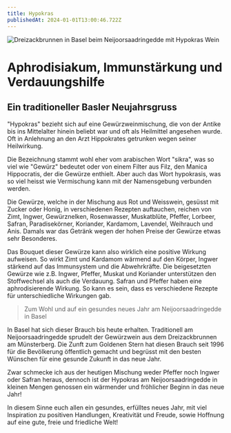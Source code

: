 ```yaml
---
title: Hypokras
publishedAt: 2024-01-01T13:00:46.722Z
---
```

![Dreizackbrunnen in Basel beim Neijoorsaadringedde mit Hypokras Wein](/images/hypokras.webp "Dreizackbrunnen in Basel beim Neijoorsaadringedde mit Hypokras Wein")

# Aphrodisiakum, Immunstärkung und Verdauungshilfe

## Ein traditioneller Basler Neujahrsgruss

"Hypokras" bezieht sich auf eine Gewürzweinmischung, die von der Antike bis ins Mittelalter hinein beliebt war und oft als Heilmittel angesehen wurde. Oft in Anlehnung an den Arzt Hippokrates getrunken wegen seiner Heilwirkung. 

Die Bezeichnung stammt wohl eher vom arabischen Wort "sikra", was so viel wie "Gewürz" bedeutet oder von einem Filter aus Filz, den Manica Hippocratis, der die Gewürze enthielt. Aber auch das Wort hypokrasis, was so viel heisst wie Vermischung kann mit der Namensgebung verbunden werden.

Die Gewürze, welche in der Mischung aus Rot und Weisswein, gesüsst mit Zucker oder Honig, in verschiedenen Rezepten auftauchen, reichen von Zimt, Ingwer, Gewürznelken, Rosenwasser, Muskatblüte, Pfeffer, Lorbeer, Safran, Paradisekörner, Koriander, Kardamom, Lavendel, Weihrauch und Anis. Damals war das Getränk wegen der hohen Preise der Gewürze etwas sehr Besonderes. 

Das Bouquet dieser Gewürze kann also wirklich eine positive Wirkung aufweisen. So wirkt Zimt und Kardamom wärmend auf den Körper, Ingwer stärkend auf das Immunsystem und die Abwehrkräfte. Die beigesetzten Gewürze wie z.B. Ingwer, Pfeffer, Muskat und Koriander unterstützen den Stoffwechsel als auch die Verdauung. Safran und Pfeffer haben eine aphrodisierende Wirkung. So kann es sein, dass es verschiedene Rezepte für unterschiedliche Wirkungen gab. 

> Zum Wohl und auf ein gesundes neues Jahr am Neijoorsaadringedde in Basel

In Basel hat sich dieser Brauch bis heute erhalten. Traditionell am Neijoorsaadringedde sprudelt der Gewürzwein aus dem Dreizackbrunnen am Münsterberg. Die Zunft zum Goldenen Stern hat diesen Brauch seit 1996 für die Bevölkerung öffentlich gemacht und begrüsst mit den besten Wünschen für eine gesunde Zukunft in das neue Jahr.

Zwar schmecke ich aus der heutigen Mischung weder Pfeffer noch Ingwer oder Safran heraus, dennoch ist der Hypokras am Neijoorsaadringedde in kleinen Mengen genossen ein wärmender und fröhlicher Beginn in das neue Jahr!

In diesem Sinne euch allen ein gesundes, erfülltes neues Jahr, mit viel Inspiration zu positiven Handlungen, Kreativität und Freude, sowie Hoffnung auf eine gute, freie und friedliche Welt!